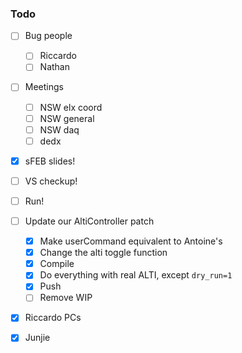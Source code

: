 ### Todo

- [ ] Bug people
   - [ ] Riccardo
   - [ ] Nathan
- [ ] Meetings
   - [ ] NSW elx coord
   - [ ] NSW general
   - [ ] NSW daq
   - [ ] dedx
- [x] sFEB slides!
- [ ] VS checkup!
- [ ] Run!
- [ ] Update our AltiController patch
   - [x] Make userCommand equivalent to Antoine's
   - [x] Change the alti toggle function
   - [x] Compile
   - [x] Do everything with real ALTI, except `dry_run=1`
   - [x] Push
   - [ ] Remove WIP
- [x] Riccardo PCs
- [x] Junjie


